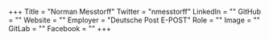 +++
Title = "Norman Messtorff"
Twitter = "nmesstorff"
LinkedIn = ""
GitHub = ""
Website = ""
Employer = "Deutsche Post E-POST"
Role = ""
Image = ""
GitLab = ""
Facebook = ""
+++

